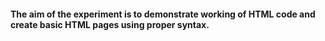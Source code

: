 #### The aim of the experiment is to demonstrate working of HTML code and create basic HTML pages using proper syntax.